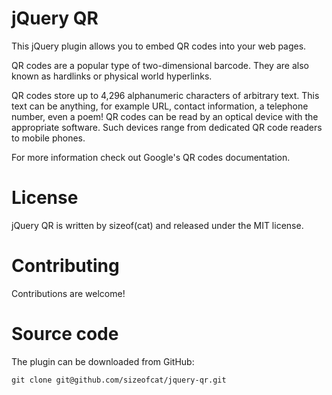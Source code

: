 jQuery QR
=========

This jQuery plugin allows you to embed QR codes into your web pages.

QR codes are a popular type of two-dimensional barcode. They are also known as hardlinks or physical world hyperlinks.

QR codes store up to 4,296 alphanumeric characters of arbitrary text. This text can be anything, for example URL, contact information, a telephone number, even a poem! QR codes can be read by an optical device with the appropriate software. Such devices range from dedicated QR code readers to mobile phones.

For more information check out Google's QR codes documentation.

License
=======

jQuery QR is written by sizeof(cat) <sizeofcat AT riseup DOT net> and released under the MIT license.

Contributing
============

Contributions are welcome!

Source code
===========

The plugin can be downloaded from GitHub:

	git clone git@github.com/sizeofcat/jquery-qr.git
